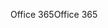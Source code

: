 <span data-ttu-id="6163f-101">Office 365</span><span class="sxs-lookup"><span data-stu-id="6163f-101">Office 365</span></span>